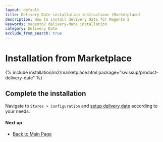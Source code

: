 ```yaml
---
layout: default
title: Delivery Date installation instructions (Marketplace)
description: How to install delivery date for Magento 2
keywords: magento2 delivery-date installation
category: Delivery Date
exclude_from_search: true
---
```


# Installation from Marketplace

{% include installation/m2/marketplace.html package="swissup/product-delivery-date" %}

## Complete the installation

Navigate to `Stores > Configuration` and
[setup delivery date](/m2/extensions/delivery-date/configuration/) according to your needs.

#### Next up

 -  [Back to Main Page](/m2/extensions/delivery-date/)
